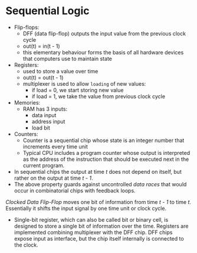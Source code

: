 # Sequential Logic
* Flip-flops:
  * DFF (data flip-flop) outputs the input value from the previous clock cycle
  * out(t) = in(t - 1)
  * this elementary behaviour forms the basis of all hardware devices that computers use to maintain state
* Registers:
  * used to store a value over time
  * out(t) = out(t - 1)
  * multiplexer is used to allow `loading` of new values:
    * if load = 0, we start storing new value
    * if load = 1, we take the value from previous clock cycle
* Memories:
  * RAM has 3 inputs:
    * data input
    * address input
    * load bit
* Counters:
  * Counter is a sequential chip whose state is an integer number that increments every time unit
  * Typical CPU includes a program counter whose output is interpreted as the address of the instruction that
    should be executed next in the current program.
* In sequential chips the output at time _t_ does not depend on itself, but rather on the output at time _t - 1_.
* The above property guards against uncontrolled _data races_ that would occur in combinatorial chips with 
feedback loops.

_Clocked Data Flip-Flop_ moves one bit of information from time _t - 1_ to time _t_. Essentially it shifts the input signal
by one time unit or clock cycle.

* Single-bit register, which can also be called bit or binary cell, is designed to store a single bit of information
over the time. Registers are implemented combining multiplexer with the DFF chip. DFF chips expose input as interface,
but the chip itself internally is connected to the clock.